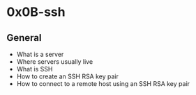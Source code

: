 # 0x0B-ssh 

## General
- What is a server
- Where servers usually live
- What is SSH
- How to create an SSH RSA key pair
- How to connect to a remote host using an SSH RSA key pair

